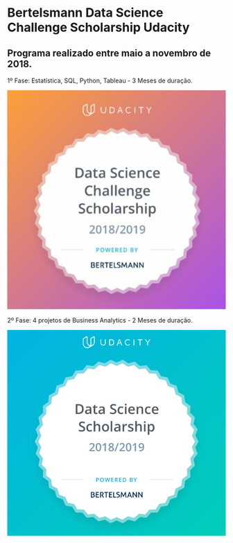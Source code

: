 
<h1> Bertelsmann Data Science Challenge Scholarship Udacity</h1>

<h2>Programa realizado entre maio a novembro de 2018.</h2>

<p>1º Fase: Estatística, SQL, Python, Tableau -  3 Meses de duração.</p>
<img src="https://github.com/Carlagoes/Data-Foundation-Nanodegree/blob/master/DataScienceScholarshipUdacityPhase1.png">
<p>2º Fase: 4 projetos de Business Analytics - 2 Meses de duração.</p>
<img src="https://github.com/Carlagoes/Data-Foundation-Nanodegree/blob/master/DataScienceScholarshipUdacityPhase2.png">
